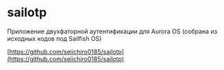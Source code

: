 sailotp
===================

Приложение двухфаторной аутентификации для Aurora OS (собрана из исходных кодов под Sailfish OS)

[https://github.com/seiichiro0185/sailotp](https://github.com/seiichiro0185/sailotp)

